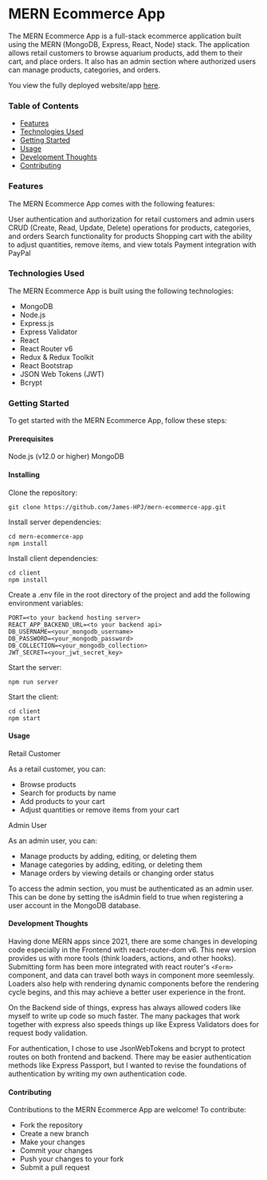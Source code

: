 # MERN Ecommerce App

The MERN Ecommerce App is a full-stack ecommerce application built using the MERN (MongoDB, Express, React, Node) stack. The application allows retail customers to browse aquarium products, add them to their cart, and place orders. It also has an admin section where authorized users can manage products, categories, and orders.

You view the fully deployed website/app [here](https://hpj-mern-aquariummart.web.app/).

### Table of Contents

- [Features](#features)
- [Technologies Used](#technologies-used)
- [Getting Started](#getting-started)
- [Usage](#usage)
- [Development Thoughts](#development-thoughts)
- [Contributing](#contributing)

### Features

The MERN Ecommerce App comes with the following features:

User authentication and authorization for retail customers and admin users
CRUD (Create, Read, Update, Delete) operations for products, categories, and orders
Search functionality for products
Shopping cart with the ability to adjust quantities, remove items, and view totals
Payment integration with PayPal

### Technologies Used

The MERN Ecommerce App is built using the following technologies:

- MongoDB
- Node.js
- Express.js
- Express Validator
- React
- React Router v6
- Redux & Redux Toolkit
- React Bootstrap
- JSON Web Tokens (JWT)
- Bcrypt

### Getting Started

To get started with the MERN Ecommerce App, follow these steps:

#### Prerequisites

Node.js (v12.0 or higher)
MongoDB

#### Installing

Clone the repository:

```
git clone https://github.com/James-HPJ/mern-ecommerce-app.git
```

Install server dependencies:

```
cd mern-ecommerce-app
npm install
```

Install client dependencies:

```
cd client
npm install
```

Create a .env file in the root directory of the project and add the following environment variables:

```
PORT=<to your backend hosting server>
REACT_APP_BACKEND_URL=<to your backend api>
DB_USERNAME=<your_mongodb_username>
DB_PASSWORD=<your_mongodb_password>
DB_COLLECTION=<your_mongodb_collection>
JWT_SECRET=<your_jwt_secret_key>
```

Start the server:

```
npm run server
```

Start the client:

```
cd client
npm start
```

#### Usage

Retail Customer

As a retail customer, you can:

- Browse products
- Search for products by name
- Add products to your cart
- Adjust quantities or remove items from your cart

Admin User

As an admin user, you can:

- Manage products by adding, editing, or deleting them
- Manage categories by adding, editing, or deleting them
- Manage orders by viewing details or changing order status

To access the admin section, you must be authenticated as an admin user. This can be done by setting the isAdmin field to true when registering a user account in the MongoDB database.

#### Development Thoughts

Having done MERN apps since 2021, there are some changes in developing code especially in the Frontend with react-router-dom v6. This new version provides us with more tools (think loaders, actions, and other hooks). Submitting form has been more integrated with react router's `<Form>` component, and data can travel both ways in component more seemlessly. Loaders also help with rendering dynamic components before the rendering cycle begins, and this may achieve a better user experience in the front.

On the Backend side of things, express has always allowed coders like myself to write up code so much faster. The many packages that work together with express also speeds things up like Express Validators does for request body validation.

For authentication, I chose to use JsonWebTokens and bcrypt to protect routes on both frontend and backend. There may be easier authentication methods like Express Passport, but I wanted to revise the foundations of authentication by writing my own authentication code.

#### Contributing

Contributions to the MERN Ecommerce App are welcome! To contribute:

- Fork the repository
- Create a new branch
- Make your changes
- Commit your changes
- Push your changes to your fork
- Submit a pull request
